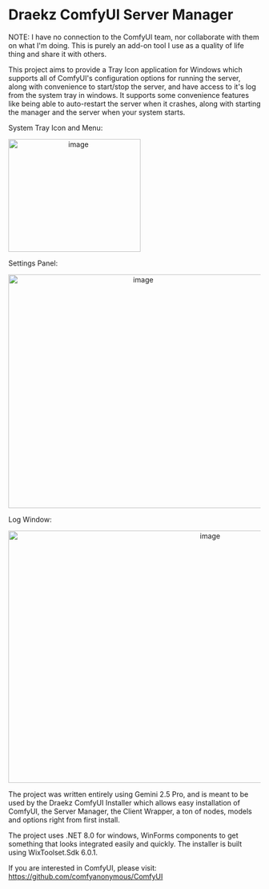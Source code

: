 # Draekz ComfyUI Server Manager

NOTE: I have no connection to the ComfyUI team, nor collaborate with them on what I'm doing. This is purely an add-on tool I use as a quality of life thing and share it with others.

This project aims to provide a Tray Icon application for Windows which supports all of ComfyUI's configuration options for running the server, along with convenience to start/stop the server, and have access to it's log from the system tray in windows. It supports some convenience features like being able to auto-restart the server when it crashes, along with starting the manager and the server when your system starts.

System Tray Icon and Menu:

<img style="text-align: center" width="264" height="225" alt="image" src="https://github.com/user-attachments/assets/11906ed9-4fe5-41d0-8d2b-8cf94c78b9d2" />

Settings Panel:

<img style="text-align: center" width="523" height="466" alt="image" src="https://github.com/user-attachments/assets/2da247f7-edc5-4300-85dc-d5e007a23615" />

Log Window:

<img style="text-align: center" width="790" height="503" alt="image" src="https://github.com/user-attachments/assets/4f68cb23-d7e3-4cd8-b2cc-2f74cfe3dee4" />

The project was written entirely using Gemini 2.5 Pro, and is meant to be used by the Draekz ComfyUI Installer which allows easy installation of ComfyUI, the Server Manager, the Client Wrapper, a ton of nodes, models and options right from first install.

The project uses .NET 8.0 for windows, WinForms components to get something that looks integrated easily and quickly. The installer is built using WixToolset.Sdk 6.0.1.

If you are interested in ComfyUI, please visit:
https://github.com/comfyanonymous/ComfyUI
